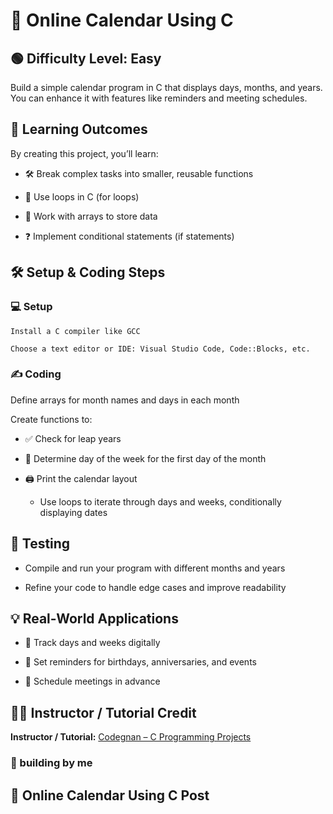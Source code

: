 # 📅 Online Calendar Using C
## 🟢 Difficulty Level: Easy

Build a simple calendar program in C that displays days, months, and years. You can enhance it with features like reminders and meeting schedules.

## 🎯 Learning Outcomes

By creating this project, you’ll learn:

- 🛠 Break complex tasks into smaller, reusable functions

- 🔁 Use loops in C (for loops)

- 📂 Work with arrays to store data

- ❓ Implement conditional statements (if statements)

## 🛠 Setup & Coding Steps
### 💻 Setup
```
Install a C compiler like GCC

Choose a text editor or IDE: Visual Studio Code, Code::Blocks, etc.
```
###  ✍️ Coding

Define arrays for month names and days in each month

Create functions to:

- ✅ Check for leap years

- 📅 Determine day of the week for the first day of the month

- 🖨 Print the calendar layout

   - Use loops to iterate through days and weeks, conditionally displaying dates

## 🧪 Testing

 - Compile and run your program with different months and years

- Refine your code to handle edge cases and improve readability

## 💡 Real-World Applications

- 📆 Track days and weeks digitally

- 🔔 Set reminders for birthdays, anniversaries, and events

- 📌 Schedule meetings in advance

##  👨‍🏫 Instructor / Tutorial Credit

**Instructor / Tutorial:** [Codegnan – C Programming Projects](https://codegnan.com/c-programming-projects/)

### 👤 building by me

## 📰 Online Calendar Using C Post
